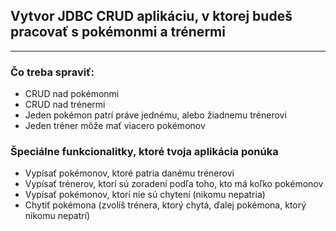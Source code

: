 ## Vytvor JDBC CRUD aplikáciu, v ktorej budeš pracovať s pokémonmi a trénermi

---
### Čo treba spraviť:
- CRUD nad pokémonmi
- CRUD nad trénermi
- Jeden pokémon patrí práve jednému, alebo žiadnemu trénerovi
- Jeden tréner môže mať viacero pokémonov

### Špeciálne funkcionalitky, ktoré tvoja aplikácia ponúka
- Vypísať pokémonov, ktoré patria danému trénerovi
- Vypísať trénerov, ktorí sú zoradení podľa toho, kto má koľko pokémonov
- Vypísať pokémonov, ktorí nie sú chytení (nikomu nepatria)
- Chytiť pokémona (zvolíš trénera, ktorý chytá, ďalej pokémona, ktorý nikomu nepatrí)